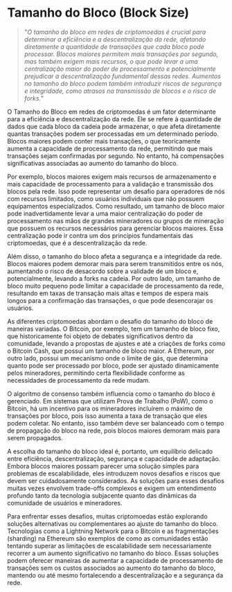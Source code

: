 # Tamanho do Bloco (Block Size)

>"*O tamanho do bloco em redes de criptomoedas é crucial para determinar a eficiência e a descentralização da rede, afetando diretamente a quantidade de transações que cada bloco pode processar. Blocos maiores permitem mais transações por segundo, mas também exigem mais recursos, o que pode levar a uma centralização maior do poder de processamento e potencialmente prejudicar a descentralização fundamental dessas redes. Aumentos no tamanho do bloco podem também introduzir riscos de segurança e integridade, como atrasos na transmissão de blocos e o risco de forks.*"

O Tamanho do Bloco em redes de criptomoedas é um fator determinante para a eficiência e descentralização da rede. Ele se refere à quantidade de dados que cada bloco da cadeia pode armazenar, o que afeta diretamente quantas transações podem ser processadas em um determinado período. Blocos maiores podem conter mais transações, o que teoricamente aumenta a capacidade de processamento da rede, permitindo que mais transações sejam confirmadas por segundo. No entanto, há compensações significativas associadas ao aumento do tamanho do bloco.

Por exemplo, blocos maiores exigem mais recursos de armazenamento e mais capacidade de processamento para a validação e transmissão dos blocos pela rede. Isso pode representar um desafio para operadores de nós com recursos limitados, como usuários individuais que não possuem equipamentos especializados. Como resultado, um tamanho de bloco maior pode inadvertidamente levar a uma maior centralização do poder de processamento nas mãos de grandes mineradores ou grupos de mineração que possuem os recursos necessários para gerenciar blocos maiores. Essa centralização pode ir contra um dos princípios fundamentais das criptomoedas, que é a descentralização da rede.

Além disso, o tamanho do bloco afeta a segurança e a integridade da rede. Blocos maiores podem demorar mais para serem transmitidos entre os nós, aumentando o risco de desacordo sobre a validade de um bloco e, potencialmente, levando a forks na cadeia. Por outro lado, um tamanho de bloco muito pequeno pode limitar a capacidade de processamento da rede, resultando em taxas de transação mais altas e tempos de espera mais longos para a confirmação das transações, o que pode desencorajar os usuários.

As diferentes criptomoedas abordam o desafio do tamanho do bloco de maneiras variadas. O Bitcoin, por exemplo, tem um tamanho de bloco fixo, que historicamente foi objeto de debates significativos dentro da comunidade, levando a propostas de ajustes e até a criações de forks como o Bitcoin Cash, que possui um tamanho de bloco maior. A Ethereum, por outro lado, possui um mecanismo onde o limite de gás, que determina quanto pode ser processado por bloco, pode ser ajustado dinamicamente pelos mineradores, permitindo certa flexibilidade conforme as necessidades de processamento da rede mudam.

O algoritmo de consenso também influencia como o tamanho do bloco é gerenciado. Em sistemas que utilizam Prova de Trabalho (PoW), como o Bitcoin, há um incentivo para os mineradores incluírem o máximo de transações por bloco, pois isso aumenta a taxa de transação que eles podem coletar. No entanto, isso também deve ser balanceado com o tempo de propagação do bloco na rede, pois blocos maiores demoram mais para serem propagados.

A escolha do tamanho do bloco ideal é, portanto, um equilíbrio delicado entre eficiência, descentralização, segurança e capacidade de adaptação. Embora blocos maiores possam parecer uma solução simples para problemas de escalabilidade, eles introduzem novos desafios e riscos que devem ser cuidadosamente considerados. As soluções para esses desafios muitas vezes envolvem trade-offs complexos e exigem um entendimento profundo tanto da tecnologia subjacente quanto das dinâmicas da comunidade de usuários e mineradores.

Para enfrentar esses desafios, muitas criptomoedas estão explorando soluções alternativas ou complementares ao ajuste do tamanho do bloco. Tecnologias como a Lightning Network para o Bitcoin e as fragmentações (sharding) na Ethereum são exemplos de como as comunidades estão tentando superar as limitações de escalabilidade sem necessariamente recorrer a um aumento significativo no tamanho do bloco. Essas soluções podem oferecer maneiras de aumentar a capacidade de processamento de transações sem os custos associados ao aumento do tamanho do bloco, mantendo ou até mesmo fortalecendo a descentralização e a segurança da rede.